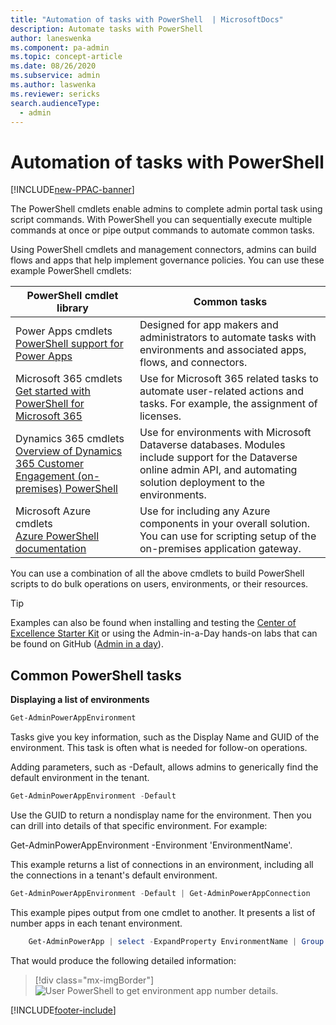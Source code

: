 ```yaml
---
title: "Automation of tasks with PowerShell  | MicrosoftDocs"
description: Automate tasks with PowerShell
author: laneswenka
ms.component: pa-admin
ms.topic: concept-article
ms.date: 08/26/2020
ms.subservice: admin
ms.author: laswenka
ms.reviewer: sericks
search.audienceType: 
  - admin
---
```


# Automation of tasks with PowerShell 

[!INCLUDE[new-PPAC-banner](~/includes/new-PPAC-banner.md)]

The PowerShell cmdlets enable admins to complete admin portal task using script commands. With PowerShell you can sequentially execute multiple commands at once or pipe output commands to automate common tasks. 

Using PowerShell cmdlets and management connectors, admins can build flows and apps that help implement governance policies. You can use these example PowerShell cmdlets:

|PowerShell cmdlet library  |Common tasks  |
|---------|---------|
|Power Apps cmdlets <br/>[PowerShell support for Power Apps](powerapps-powershell.md)  |Designed for app makers and administrators to automate tasks with environments and associated apps, flows, and connectors.      |
|Microsoft 365 cmdlets<br/> [Get started with PowerShell for Microsoft 365](/microsoft-365/enterprise/getting-started-with-microsoft-365-powershell?view=o365-worldwide)   |Use for Microsoft 365 related tasks to automate user-related actions and tasks. For example, the assignment of licenses.         |
|Dynamics 365 cmdlets<br/> [Overview of Dynamics 365 Customer Engagement (on-premises) PowerShell](/powershell/dynamics365/customer-engagement/overview?view=dynamics365ce-ps)    |Use for environments with Microsoft Dataverse databases. Modules include support for the Dataverse online admin API, and automating solution deployment to the environments.         |
|Microsoft Azure cmdlets <br/> [Azure PowerShell documentation](/powershell/azure/?view=azps-4.8.0)    |Use for including any Azure components in your overall solution. You can use for scripting setup of the on-premises application gateway.        |

You can use a combination of all the above cmdlets to build PowerShell scripts to do bulk operations on users, environments, or their resources.

> [!TIP]
> Examples can also be found when installing and testing the [Center of Excellence Starter Kit](../guidance/coe/starter-kit.md) or using the Admin-in-a-Day hands-on labs that can be found on GitHub ([Admin in a day](https://github.com/microsoft/powerapps-tools/tree/master/Administration/AdminInADay)).

## Common PowerShell tasks

**Displaying a list of environments**

```powershell
Get-AdminPowerAppEnvironment
```

Tasks give you key information, such as the Display Name and GUID of the environment. This task is often what is needed for follow-on operations.

Adding parameters, such as -Default, allows admins to generically find the default environment in the tenant.

```powershell
Get-AdminPowerAppEnvironment -Default
```

Use the GUID to return a nondisplay name for the environment. Then you can drill into details of that specific environment. For example:

Get-AdminPowerAppEnvironment -Environment 'EnvironmentName'.

This example returns a list of connections in an environment, including all the connections in a tenant's default environment.

```powershell
Get-AdminPowerAppEnvironment -Default | Get-AdminPowerAppConnection
```

This example pipes output from one cmdlet to another. It presents a list of number apps in each tenant environment.

```powershell
    Get-AdminPowerApp | select -ExpandProperty EnvironmentName | Group | %{ New-Object -TypeName PSObject -Property @{ DisplayName = (Get-AdminPowerAppEnvironment -EnvironmentName $_.Name | select -ExpandProperty displayName); Count = $_.Count } }
```

That would produce the following detailed information:

> [!div class="mx-imgBorder"] 
> ![User PowerShell to get environment app number details.](media/powershell-get-environment-details-number-apps.png "User PowerShell to get environment app number details")


[!INCLUDE[footer-include](../includes/footer-banner.md)]

